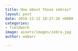 ```yaml
---
title: How about those zebras?
layout: post
date: 2018-12-12 18:27:26 +0000
categories:
- fieldwork
image: assets/images/zebra.jpg
author: wabarr

---
```

